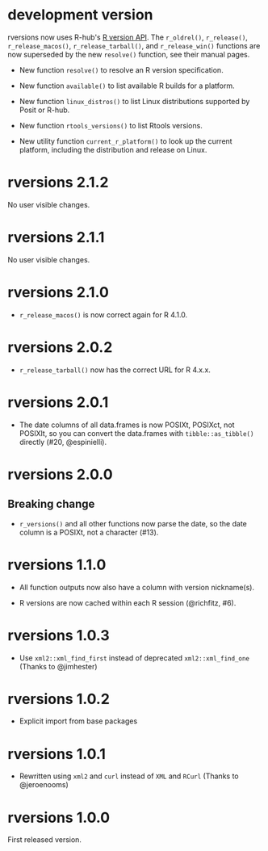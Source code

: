 # development version

rversions now uses R-hub's [R version API](https://api.r-hub.io/rversions).
The `r_oldrel()`, `r_release()`, `r_release_macos()`, `r_release_tarball()`,
and `r_release_win()` functions are now superseded by the new `resolve()`
function, see their manual pages.

* New function `resolve()` to resolve an R version specification.

* New function `available()` to list available R builds for a platform.

* New function `linux_distros()` to list Linux distributions supported
  by Posit or R-hub.

* New function `rtools_versions()` to list Rtools versions.

* New utility function `current_r_platform()` to look up the current
  platform, including the distribution and release on Linux.

# rversions 2.1.2

No user visible changes.

# rversions 2.1.1

No user visible changes.

# rversions 2.1.0

* `r_release_macos()` is now correct again for R 4.1.0.

# rversions 2.0.2

* `r_release_tarball()` now has the correct URL for R 4.x.x.

# rversions 2.0.1

* The date columns of all data.frames is now POSIXt, POSIXct, not POSIXlt, so you can convert the data.frames with `tibble::as_tibble()` directly (#20, @espinielli).

# rversions 2.0.0

## Breaking change

* `r_versions()` and all other functions now parse the date, so the date
  column is a POSIXt, not a character (#13).

# rversions 1.1.0

* All function outputs now also have a column with version nickname(s).

* R versions are now cached within each R session (@richfitz, #6).

# rversions 1.0.3

* Use `xml2::xml_find_first` instead of deprecated `xml2::xml_find_one`
  (Thanks to @jimhester)

# rversions 1.0.2

* Explicit import from base packages

# rversions 1.0.1

* Rewritten using `xml2` and `curl` instead of `XML` and `RCurl`
  (Thanks to @jeroenooms)

# rversions 1.0.0

First released version.
